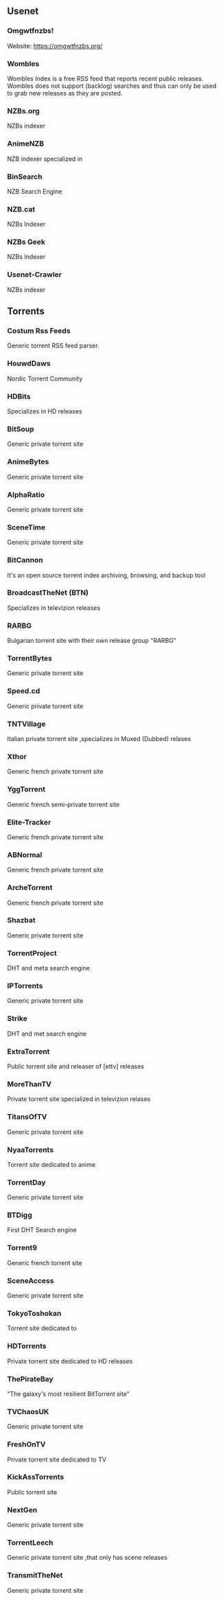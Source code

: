 ## Usenet  ##

### Omgwtfnzbs! ### 

Website: https://omgwtfnzbs.org/  

### Wombles ### 

Wombles Index is a free RSS feed that reports recent public releases. Wombles does not support (backlog) searches and thus can only be used to grab new releases as they are posted.

### NZBs.org ### 

NZBs indexer

### AnimeNZB ###

NZB indexer specialized in 

### BinSearch ###

NZB Search Engine

### NZB.cat ###

NZBs Indexer

### NZBs Geek ###

NZBs Indexer

### Usenet-Crawler ###

NZBs indexer

## Torrents ##

### Costum Rss Feeds ### 

Generic torrent RSS feed parser.

### HouwdDaws ###

Nordic Torrent Community

### HDBits ###

Specializes in HD releases

### BitSoup ###

Generic private torrent site

### AnimeBytes ###

Generic private torrent site

### AlphaRatio ###

Generic private torrent site

### SceneTime ###

Generic private torrent site

### BitCannon ###

It's an open source torrent index archiving, browsing, and backup tool

### BroadcastTheNet (BTN) ###

Specializes in televizion releases

### RARBG ###

Bulgarian torrent site with their own release group "RARBG"

### TorrentBytes ###

Generic private torrent site

### Speed.cd ###

Generic private torrent site

### TNTVillage ###

Italian private torrent site ,specializes in Muxed (Dubbed) relases

### Xthor ###

Generic french private torrent site

### YggTorrent ###

Generic french semi-private torrent site

### Elite-Tracker ###

Generic french private torrent site

### ABNormal ###

Generic french private torrent site

### ArcheTorrent ###

Generic french private torrent site

### Shazbat ###

Generic private torrent site

### TorrentProject ###

DHT and meta search engine

### IPTorrents ###

Generic private torrent site

### Strike ###

DHT and met search engine

### ExtraTorrent ###

Public torrent site and releaser of [ettv] releases

### MoreThanTV ###

Private torrent site specialized in televizion relases

### TitansOfTV ###

Generic private torrent site

### NyaaTorrents ###

Torrent site dedicated to anime

### TorrentDay ###

Generic private torrent site

### BTDigg ###

First DHT Search engine

### Torrent9 ###

Generic french torrent site

### SceneAccess ###

Generic private torrent site

### TokyoToshokan ###

Torrent site dedicated to 

### HDTorrents ###

Private torrent site dedicated to HD releases

### ThePirateBay ###

"The galaxy's most resilient BitTorrent site"

### TVChaosUK ###

Generic private torrent site

### FreshOnTV ###

Private torrent site dedicated to TV

### KickAssTorrents ###

Public torrent site

### NextGen ###

Generic private torrent site

### TorrentLeech ###

Generic private torrent site ,that only has scene releases

### TransmitTheNet ###

Generic private torrent site
